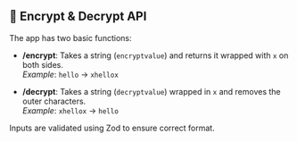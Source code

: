 ## 🔐 Encrypt & Decrypt API

The app has two basic functions:

- **/encrypt**: Takes a string (`encryptvalue`) and returns it wrapped with `x` on both sides.  
  _Example_: `hello` → `xhellox`

- **/decrypt**: Takes a string (`decryptvalue`) wrapped in `x` and removes the outer characters.  
  _Example_: `xhellox` → `hello`

Inputs are validated using Zod to ensure correct format.
